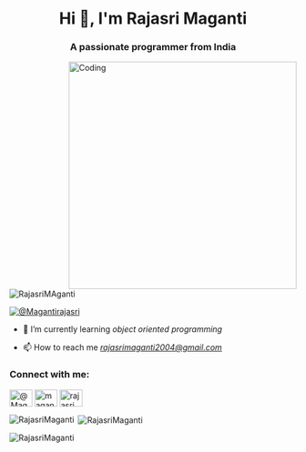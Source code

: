

<h1 align="center">Hi 👋, I'm Rajasri Maganti</h1>
<h3 align="center">A passionate programmer from India</h3>
<img align="right" alt="Coding" width="400" src="https://miro.medium.com/max/1400/0*B8DsSabAHbGZJt3Q">


<p align="left"> <img src="https://komarev.com/ghpvc/?username=RajasriMaganti&label=Profile%20views&color=0e75b6&style=flat" alt="RajasriMAganti" /> </p>

<p align="left"> <a href="https://twitter.com/Magantirajasri/" target="blank"><img src="https://img.shields.io/twitter/follow/@Magantirajasri?logo=twitter&style=for-the-badge" alt="@Magantirajasri" /></a> </p>

- 🌱 I’m currently learning *object oriented programming*

- 📫 How to reach me *rajasrimaganti2004@gmail.com*

<h3 align="left">Connect with me:</h3>
<p align="left">
<a href="https://twitter.com/Magantirajasri/" target="blank"><img align="center" src="https://raw.githubusercontent.com/rahuldkjain/github-profile-readme-generator/master/src/images/icons/Social/twitter.svg" alt="@Magantirajasri" height="30" width="40" /></a>
<a href="https://www.linkedin.com/in/maganti31/" target="blank"><img align="center" src="https://raw.githubusercontent.com/rahuldkjain/github-profile-readme-generator/master/src/images/icons/Social/linked-in-alt.svg" alt="maganti31" height="30" width="40" /></a>
<a href="https://www.hackerrank.com/rajasrimaganti21" target="blank"><img align="center" src="https://raw.githubusercontent.com/rahuldkjain/github-profile-readme-generator/master/src/images/icons/Social/hackerrank.svg" alt="rajasrimaganti21" height="30" width="40" /></a>
</p>

<p><img align="left" src="https://github-readme-stats.vercel.app/api/top-langs?username=RajasriMaganti&show_icons=true&locale=en&layout=compact" alt="RajasriMaganti" /></p>

<p>&nbsp;<img align="center" src="https://github-readme-stats.vercel.app/api?username=RajasriMaganti&show_icons=true&locale=en" alt="RajasriMaganti" /></p>

<p><img align="center" src="https://github-readme-streak-stats.herokuapp.com/?user=RajasriMaganti&" alt="RajasriMaganti" /></p>
